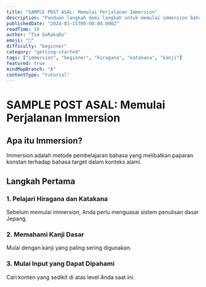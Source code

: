 ```yaml
---
title: "SAMPLE POST ASAL: Memulai Perjalanan Immersion"
description: "Panduan langkah demi langkah untuk memulai immersion bahasa Jepang dari nol."
publishedDate: "2024-01-15T00:00:00.000Z"
readTime: 10
author: "Tim GoRakuDo"
emoji: "🚀"
difficulty: "beginner"
category: "getting-started"
tags: ["immersion", "beginner", "hiragana", "katakana", "kanji"]
featured: true
mindMapBranch: "A"
contentType: "tutorial"
---
```


# SAMPLE POST ASAL: Memulai Perjalanan Immersion

## Apa itu Immersion?

Immersion adalah metode pembelajaran bahasa yang melibatkan paparan konstan terhadap bahasa target dalam konteks alami.

## Langkah Pertama

### 1. Pelajari Hiragana dan Katakana

Sebelum memulai immersion, Anda perlu menguasai sistem penulisan dasar Jepang.

### 2. Memahami Kanji Dasar

Mulai dengan kanji yang paling sering digunakan.

### 3. Mulai Input yang Dapat Dipahami

Cari konten yang sedikit di atas level Anda saat ini.
